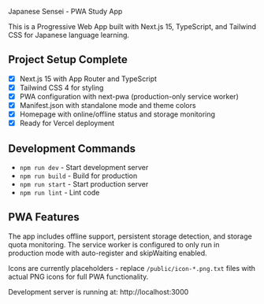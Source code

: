 Japanese Sensei - PWA Study App

This is a Progressive Web App built with Next.js 15, TypeScript, and Tailwind CSS for Japanese language learning.

## Project Setup Complete

- [x] Next.js 15 with App Router and TypeScript
- [x] Tailwind CSS 4 for styling
- [x] PWA configuration with next-pwa (production-only service worker)
- [x] Manifest.json with standalone mode and theme colors
- [x] Homepage with online/offline status and storage monitoring
- [x] Ready for Vercel deployment

## Development Commands

- `npm run dev` - Start development server
- `npm run build` - Build for production
- `npm run start` - Start production server
- `npm run lint` - Lint code

## PWA Features

The app includes offline support, persistent storage detection, and storage quota monitoring. The service worker is configured to only run in production mode with auto-register and skipWaiting enabled.

Icons are currently placeholders - replace `/public/icon-*.png.txt` files with actual PNG icons for full PWA functionality.

Development server is running at: http://localhost:3000
